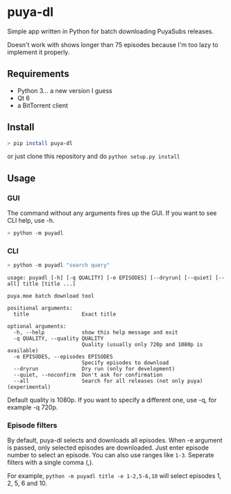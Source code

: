 # puya-dl

Simple app written in Python for batch downloading PuyaSubs releases.

Doesn't work with shows longer than 75 episodes because I'm too lazy to implement it properly.

## Requirements
* Python 3... a new version I guess
* Qt 6
* a BitTorrent client

## Install
```sh
> pip install puya-dl
```

or just clone this repository and do `python setup.py install`

## Usage
### GUI
The command without any arguments fires up the GUI. If you want to see CLI help, use -h.

```sh
> python -m puyadl
```
### CLI
```sh
> python -m puyadl "search query"
```

```
usage: puyadl [-h] [-q QUALITY] [-e EPISODES] [--dryrun] [--quiet] [--all] title [title ...]

puya.moe batch download tool

positional arguments:
  title                 Exact title

optional arguments:
  -h, --help            show this help message and exit
  -q QUALITY, --quality QUALITY
                        Quality (usually only 720p and 1080p is available)
  -e EPISODES, --episodes EPISODES
                        Specify episodes to download
  --dryrun              Dry run (only for development)
  --quiet, --noconfirm  Don't ask for confirmation
  --all                 Search for all releases (not only puya) (experimental)
```

Default quality is 1080p. If you want to specify a different one, use -q, for example -q 720p.

### Episode filters
By default, puya-dl selects and downloads all episodes. When -e argument is passed, only selected episodes are downloaded. Just enter episode number to select an episode. You can also use ranges like `1-3`. Seperate filters with a single comma (,).

For example, `python -m puyadl title -e 1-2,5-6,10` will select episodes 1, 2, 5, 6 and 10.